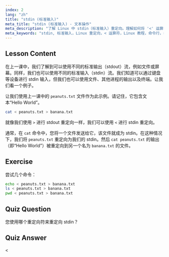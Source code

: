 ```yaml
---
index: 2
lang: "zh"
title: "stdin (标准输入)"
meta_title: "stdin (标准输入) - 文本操作"
meta_description: "了解 Linux 中 stdin（标准输入）重定向。理解如何将 '<' 运算符与文件和命令一起使用。探索实际示例并提高您的 Linux 命令行技能。"
meta_keywords: "stdin, 标准输入，Linux 重定向，< 运算符，Linux 教程，命令行，初学者，指南"
---
```


## Lesson Content

在上一课中，我们了解到可以使用不同的标准输出（stdout）流，例如文件或屏幕。同样，我们也可以使用不同的标准输入（stdin）流。我们知道可以通过键盘等设备进行 stdin 输入，但我们也可以使用文件、其他进程的输出以及终端。让我们看一个例子。

让我们使用上一课中的 `peanuts.txt` 文件作为此示例。请记住，它包含文本“Hello World”。

```bash
cat < peanuts.txt > banana.txt
```

就像我们使用 `>` 进行 stdout 重定向一样，我们可以使用 `<` 进行 stdin 重定向。

通常，在 `cat` 命令中，您将一个文件发送给它，该文件就成为 stdin。在这种情况下，我们将 `peanuts.txt` 重定向为我们的 stdin。然后 `cat peanuts.txt` 的输出（即“Hello World”）被重定向到另一个名为 `banana.txt` 的文件。

## Exercise

尝试几个命令：

```bash
echo < peanuts.txt > banana.txt
ls < peanuts.txt > banana.txt
pwd < peanuts.txt > banana.txt
```

## Quiz Question

您使用哪个重定向符来重定向 stdin？

## Quiz Answer

<
